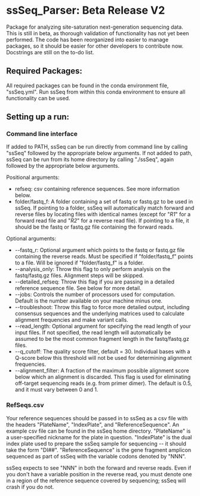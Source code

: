 # ssSeq_Parser: Beta Release V2
Package for analyzing site-saturation next-generation sequencing data. This is still in beta, as thorough validation of functionality has not yet been performed. The code has been reorganized into easier to manage packages, so it should be easier for other developers to contribute now. Docstrings are still on the to-do list.

## Required Packages:
All required packages can be found in the conda environment file, "ssSeq.yml". Run ssSeq from within this conda environment to ensure all functionality can be used.

## Setting up a run:
### Command line interface
If added to PATH, ssSeq can be run directly from command line by calling "ssSeq" followed by the appropriate below arguments. If not added to path, ssSeq can be run from its home directory by calling "./ssSeq", again followed by the appropriate below arguments.

Positional arguments:
 - refseq: csv containing reference sequences. See more information below.
 - folder/fastq_f: A folder containing a set of fastq or fastq.gz to be used in ssSeq. If pointing to a folder, ssSeq will automatically match forward and reverse files by locating files with identical names (except for "_R1_" for a forward read file and "_R2_" for a reverse read file). If pointing to a file, it should be the fastq or fastq.gz file containing the forward reads.
  
 Optional arguments:
 - --fastq_r: Optional argument which points to the fastq or fastq.gz file containing the reverse reads. Must be specified if "folder/fastq_f" points to a file. Will be ignored if "folder/fastq_f" is a folder.
 - --analysis_only: Throw this flag to only perform analysis on the fastq/fastq.gz files. Alignment steps will be skipped.
 - --detailed_refseq: Throw this flag if you are passing in a detailed reference sequence file. See below for more detail.
 - --jobs: Controls the number of processors used for computation. Default is the number available on your machine minus one.
 - --troubleshoot: Throw this flag to force more detailed output, including consensus sequences and the underlying matrices used to calculate alignment frequencies and make variant calls.
 - --read_length: Optional argument for specifying the read length of your input files. If not specified, the read length will automatically be assumed to be the most common fragment length in the fastq/fastq.gz files.
 - --q_cutoff: The quality score filter, default = 30. Individual bases with a Q-score below this threshold will not be used for determining alignment frequencies.
 - --alignment_filter: A fraction of the maximum possible alignment score below which an alignment is discarded. This flag is used for eliminating off-target sequencing reads (e.g. from primer dimer). The default is 0.5, and it must vary between 0 and 1.
    
### RefSeqs.csv
Your reference sequences should be passed in to ssSeq as a csv file with the headers "PlateName", "IndexPlate", and "ReferenceSequence". An example csv file can be found in the ssSeq home directory. "PlateName" is a user-specified nickname for the plate in question. "IndexPlate" is the dual index plate used to prepare the ssSeq sample for sequencing -- it should take the form "DI##". "ReferenceSequence" is the gene fragment amplicon sequenced as part of ssSeq with the variable codons denoted by "NNN". 

ssSeq expects to see "NNN" in both the forward and reverse reads. Even if you don't have a variable position in the reverse read, you must denote one in a region of the reference sequence covered by sequencing; ssSeq will crash if you do not. 